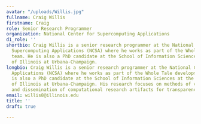 ```yaml
---
avatar: "/uploads/Willis.jpg"
fullname: Craig Willis
firstname: Craig
role: Senior Research Programmer
organization: National Center for Supercomputing Applications
d1_role: ''
shortbio: Craig Willis is a senior research programmer at the National Center for
  Supercomputing Applications (NCSA) where he works as part of the Whole Tale development
  team. He is also a PhD candidate at the School of Information Sciences at the University
  of Illinois at Urbana-Champaign.
longbio: Craig Willis is a senior research programmer at the National Center for Supercomputing
  Applications (NCSA) where he works as part of the Whole Tale development team. He
  is also a PhD candidate at the School of Information Sciences at the University
  of Illinois at Urbana-Champaign. His research focuses on methods of verification
  and dissemination of computational research artifacts for transparency and reproducibility.
email: willis8@illinois.edu
title: ''
draft: true

---
```


